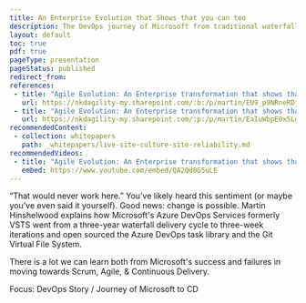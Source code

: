 ```yaml
---
title: An Enterprise Evolution that Shows that you can too
description: The DevOps journey of Microsoft from traditional waterfall to agile engineering.
layout: default
toc: true
pdf: true
pageType: presentation
pageStatus: published
redirect_from:
references:
 - title: "Agile Evolution: An Enterprise transformation that shows that you can too (PDF)"
   url: https://nkdagility-my.sharepoint.com/:b:/p/martin/EU9_p9NRneRDjb-zitLq4O4B3SDDfmrpzPz5C-rDEYCN1A?e=7JHGhE
 - title: "Agile Evolution: An Enterprise transformation that shows that you can too (PPT)"
   url: https://nkdagility-my.sharepoint.com/:p:/p/martin/EaIuWbpE0x5LgNvESTeeyyQBAaS79iOV6F42NrURGBupCg?e=rarFcb
recommendedContent:
 - collection: whitepapers
   path: _whitepapers/live-site-culture-site-reliability.md
recommendedVideos:
 - title: "Agile Evolution: An Enterprise transformation that shows that you can too - Martin Hinshelwood"
   embed: https://www.youtube.com/embed/QA2QdBG5uLE
---
```



“That would never work here.” You’ve likely heard this sentiment (or maybe you’ve even said it yourself). Good news: change is possible. Martin Hinshelwood explains how Microsoft's Azure DevOps Services formerly VSTS went from a three-year waterfall delivery cycle to three-week iterations and open sourced the Azure DevOps task library and the Git Virtual File System.

There is a lot we can learn both from Microsoft's success and failures in moving towards Scrum, Agile, & Continuous Delivery.


Focus: DevOps Story / Journey of Microsoft to CD
